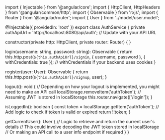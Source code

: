 import { Injectable } from '@angular/core';
import { HttpClient, HttpHeaders } from '@angular/common/http';
import { Observable } from 'rxjs';
import { Router } from '@angular/router';
import { User } from '../model/user.model';

@Injectable({
  providedIn: 'root'
})
export class AuthService {
  private authApiUrl = 'http://localhost:8080/api/auth'; // Update with your API URL

  constructor(private http: HttpClient, private router: Router) { }

  login(username: string, password: string): Observable<any> {
    return this.http.post<any>(`${this.authApiUrl}/signin`, {
      username,
      password
    }, { withCredentials: true }); // withCredentials if your backend uses cookies
  }

  register(user: User): Observable<any> {
    return this.http.post<any>(`${this.authApiUrl}/signup`, user);
  }

  logout(): void {
    // Depending on how your logout is implemented, you might need to make an API call
    localStorage.removeItem('authToken'); // Assuming JWT is stored in localStorage
    this.router.navigate(['/login']);
  }

  isLoggedIn(): boolean {
    const token = localStorage.getItem('authToken');
    // Add logic to check if token is valid or expired
    return !!token;
  }

  getCurrentUser(): User {
    // Logic to retrieve and return the current user's details
    // This could involve decoding the JWT token stored in localStorage
    // Or making an API call to a user info endpoint if required
  }
}
